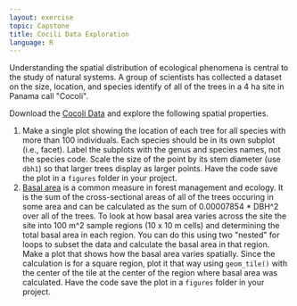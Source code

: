 ```yaml
---
layout: exercise
topic: Capstone
title: Cocili Data Exploration
language: R
---
```


Understanding the spatial distribution of ecological phenomena is central to the
study of natural systems. A group of scientists has collected a dataset on the
size, location, and species identify of all of the trees in a 4 ha site in
Panama call "Cocoli".

Download the [Cocoli Data](http://ctfs.si.edu/webatlas/datasets/cocoli/cocoli.zip)
and explore the following spatial properties.

1. Make a single plot showing the location of each tree for all species with
   more than 100 individuals. Each species should be in its own subplot (i.e.,
   facet). Label the subplots with the genus and species names, not the species
   code. Scale the size of the point by its stem diameter (use `dbh1`) so that
   larger trees display as larger points. Have the code save the plot in a
   `figures` folder in your project.
2. [Basal area](https://en.wikipedia.org/wiki/Basal_area) is a common measure in
   forest management and ecology. It is the sum of the cross-sectional areas of
   all of the trees occuring in some area and can be calculated as the sum of
   0.00007854 * DBH^2 over all of the trees. To look at how basal area varies
   across the site the site into 100 m^2 sample regions (10 x 10 m cells) and
   determining the total basal area in each region. You can do this using two
   "nested" for loops to subset the data and calculate the basal area in that
   region. Make a plot that shows how the basal area varies spatially. Since the
   calculation is for a square region, plot it that way using `geom_tile()` with
   the center of the tile at the center of the region where basal area was
   calculated. Have the code save the plot in a `figures` folder in your project.